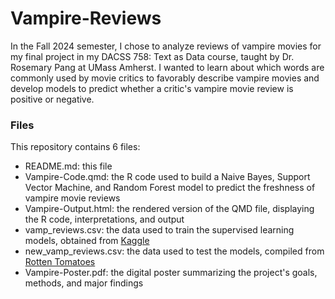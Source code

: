 # Vampire-Reviews
In the Fall 2024 semester, I chose to analyze reviews of vampire movies for my final project in my DACSS 758: Text as Data course, taught by Dr. Rosemary Pang at UMass Amherst. I wanted to learn about which words are commonly used by movie critics to favorably describe vampire movies and develop models to predict whether a critic's vampire movie review is positive or negative.

### Files
This repository contains 6 files:
- README.md: this file
- Vampire-Code.qmd: the R code used to build a Naive Bayes, Support Vector Machine, and Random Forest model to predict the freshness of vampire movie reviews
- Vampire-Output.html: the rendered version of the QMD file, displaying the R code, interpretations, and output 
- vamp_reviews.csv: the data used to train the supervised learning models, obtained from [Kaggle](https://www.kaggle.com/datasets/stefanoleone992/rotten-tomatoes-movies-and-critic-reviews-dataset/data)
- new_vamp_reviews.csv: the data used to test the models, compiled from [Rotten Tomatoes](https://www.rottentomatoes.com/)
- Vampire-Poster.pdf: the digital poster summarizing the project's goals, methods, and major findings
